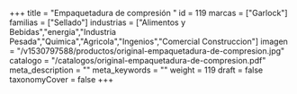 +++
title = "Empaquetadura de compresión "
id = 119
marcas = ["Garlock"]
familias = ["Sellado"]
industrias = ["Alimentos y Bebidas","energia","Industria Pesada","Quimica","Agricola","Ingenios","Comercial Construccion"]
imagen = "/v1530797588/productos/original-empaquetadura-de-compresion.jpg"
catalogo = "/catalogos/original-empaquetadura-de-compresion.pdf"
meta_description = ""
meta_keywords = ""
weight = 119
draft = false
taxonomyCover = false
+++
